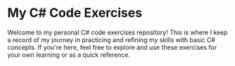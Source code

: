 # My C# Code Exercises

Welcome to my personal C# code exercises repository! This is where I keep a record of my journey in practicing and refining my skills with basic C# concepts. If you're here, feel free to explore and use these exercises for your own learning or as a quick reference.
